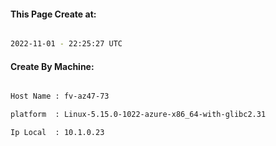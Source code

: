 
   
#### This Page Create at:

```bash

2022-11-01 - 22:25:27 UTC

```

#### Create By Machine:

```bash

Host Name : fv-az47-73

platform  : Linux-5.15.0-1022-azure-x86_64-with-glibc2.31

Ip Local  : 10.1.0.23

```

